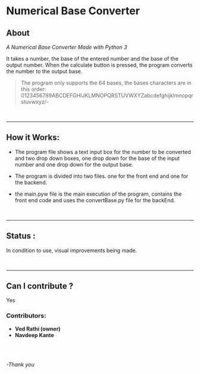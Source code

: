# Numerical Base Converter

## About
*A Numerical Base Converter Made with Python 3*

It takes a number, the base of the entered number and the base of the output number. When the calculate button is pressed, the program converts the number to the output base.

> The program only supports the 64 bases, the bases characters are in this order: 
0123456789ABCDEFGHIJKLMNOPQRSTUVWXYZabcdefghijklmnopqrstuvwxyz/-

<br>

---

## How it Works:
   
   * The program file shows a text input box for the number to be converted and two drop down boxes, one drop down for the base of the input number and one drop down for the output base.
   
   * The program is divided into two files. one for the front end and one for the backend.

   * the main.pyw file is the main execution of the program, contains the front end code and uses the convertBase.py file for the backEnd.

<br>

---

## Status :

In condition to use, visual improvements being made.

<br>

---

## Can I contribute ?
Yes
 ### Contributors:
  - **Ved Rathi (owner)** 
  - **Navdeep Kante**


<br><br>


*-Thank you* 


